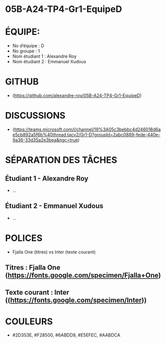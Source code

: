 # 05B-A24-TP4-Gr1-EquipeD
# ÉQUIPE: 
* No d’équipe : D
* No groupe : 1
* Nom étudiant 1 : Alexandre Roy
* Nom étudiant 2 : Emmanuel Xudous
# GITHUB
* (https://github.com/alexandre-roy/05B-A24-TP4-Gr1-EquipeD)
# DISCUSSIONS 
* (https://teams.microsoft.com/l/channel/19%3A05c3bebbc4d246018d6ae5cb892a5f6b%40thread.tacv2/Gr1-D?groupId=2abc0889-fede-440e-9a36-33d35a2e3bea&ngc=true)
# SÉPARATION DES TÂCHES
## Étudiant 1 - Alexandre Roy
* ...
## Étudiant 2 - Emmanuel Xudous
* ...
# POLICES 
* Fjalla One (titres) vs Inter (texte courant)
## Titres : Fjalla One (https://fonts.google.com/specimen/Fjalla+One)
## Texte courant : Inter ((https://fonts.google.com/specimen/Inter))
# COULEURS
* #2D353E, #F28500, #6ABDD9, #E5EFEC, #AABDCA